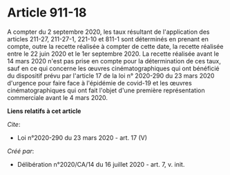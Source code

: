 # Article 911-18

A compter du 2 septembre 2020, les taux résultant de l'application des articles 211-27, 211-27-1, 221-10 et 811-1 sont
déterminés en prenant en compte, outre la recette réalisée à compter de cette date, la recette réalisée entre le 22 juin 2020
et le 1er septembre 2020. La recette réalisée avant le 14 mars 2020 n'est pas prise en compte pour la détermination de ces
taux, sauf en ce qui concerne les œuvres cinématographiques qui ont bénéficié du dispositif prévu par l'article 17 de la loi
n° 2020-290 du 23 mars 2020 d'urgence pour faire face à l'épidémie de covid-19 et les œuvres cinématographiques qui ont fait
l'objet d'une première représentation commerciale avant le 4 mars 2020.

**Liens relatifs à cet article**

_Cite_:

  - Loi n°2020-290 du 23 mars 2020 - art. 17 (V)

_Créé par_:

  - Délibération n°2020/CA/14 du 16 juillet 2020 - art. 7, v. init.

